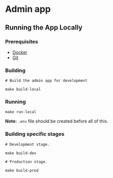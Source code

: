 # Admin app

## Running the App Locally

### Prerequisites

- [Docker](https://docs.docker.com/install/)
- [Git](https://git-scm.com/downloads)

### Building

```
# Build the admin app for development

make build-local
```

### Running

```
make run-local
```

**Note:** `.env` file should be created before all of this.

### Building specific stages

```
# Development stage.

make build-dev
```

```
# Production stage.

make build-prod
```

